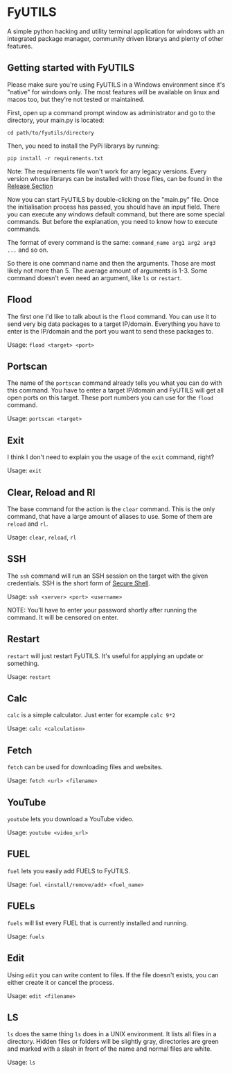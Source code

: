 # FyUTILS
A simple python hacking and utility terminal application for windows with an integrated package manager, community driven librarys and plenty of other features.



## Getting started with FyUTILS

Please make sure you're using FyUTILS in a Windows environment since it's "native" for windows only. The most features will be available on linux and macos too, but they're not tested or maintained.

First, open up a command prompt window as administrator and go to the directory, your main.py is located:

`cd path/to/fyutils/directory`

Then, you need to install the PyPi librarys by running:

`pip install -r requirements.txt`

Note: The requirements file won't work for any legacy versions. Every version whose librarys can be installed with those files, can be found in the [Release Section](https://github.com/NoahOnFyre/FyUTILS/releases)

Now you can start FyUTILS by double-clicking on the "main.py" file.
Once the initialisation process has passed, you should have an input field. There you can execute any windows default command, but there are some special commands.
But before the explanation, you need to know how to execute commands.

The format of every command is the same: `command_name arg1 arg2 arg3 ...` and so on.

So there is one command name and then the arguments. Those are most likely not more than 5. The average amount of arguments is 1-3.
Some command doesn't even need an argument, like `ls` or `restart`.

## Flood

The first one I'd like to talk about is the `flood` command. You can use it to send very big data packages to a target IP/domain. Everything you have to enter is the IP/domain and the port you want to send these packages to.

Usage: `flood <target> <port>`

## Portscan

The name of the `portscan` command already tells you what you can do with this command. You have to enter a target IP/domain and FyUTILS will get all open ports on this target. These port numbers you can use for the `flood` command.

Usage: `portscan <target>`

## Exit

I think I don't need to explain you the usage of the `exit` command, right?

Usage: `exit`

## Clear, Reload and Rl

The base command for the action is the `clear` command. This is the only command, that have a large amount of aliases to use. Some of them are `reload` and `rl`.

Usage: `clear`, `reload`, `rl`

## SSH

The `ssh` command will run an SSH session on the target with the given credentials.
SSH is the short form of [Secure Shell](https://de.wikipedia.org/wiki/Secure_Shell).

Usage: `ssh <server> <port> <username>`

NOTE: You'll have to enter your password shortly after running the command. It will be censored on enter.

## Restart

`restart` will just restart FyUTILS. It's useful for applying an update or something.

Usage: `restart`

## Calc

`calc` is a simple calculator. Just enter for example `calc 9*2`

Usage: `calc <calculation>`

## Fetch

`fetch` can be used for downloading files and websites.

Usage: `fetch <url> <filename>`

## YouTube

`youtube` lets you download a YouTube video.

Usage: `youtube <video_url>`

## FUEL

`fuel` lets you easily add FUELS to FyUTILS.

Usage: `fuel <install/remove/add> <fuel_name>`

## FUELs

`fuels` will list every FUEL that is currently installed and running.

Usage: `fuels`

## Edit

Using `edit` you can write content to files. If the file doesn't exists, you can either create it or cancel the process.

Usage: `edit <filename>`

## LS

`ls` does the same thing `ls` does in a UNIX environment. It lists all files in a directory. Hidden files or folders will be slightly gray, directories are green and marked with a slash in front of the name and normal files are white.

Usage: `ls`
